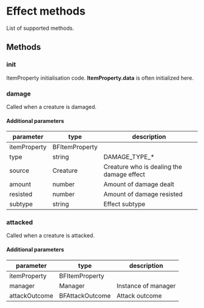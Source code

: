 # Effect methods

List of supported methods.

## Methods

### init

ItemProperty initialisation code. __ItemProperty.data__ is often initialized here.

### damage

Called when a creature is damaged.

#### Additional parameters

| parameter    | type           | description                                      |
|--------------|----------------|--------------------------------------------------|
| itemProperty | BFItemProperty |                                                  | 
| type         | string         | DAMAGE_TYPE_*                                    |
| source       | Creature       | Creature who is dealing the damage effect        |
| amount       | number         | Amount of damage dealt                           |
| resisted     | number         | Amount of damage resisted                        |
| subtype      | string         | Effect subtype                                   |

### attacked

Called when a creature is attacked.

#### Additional parameters

| parameter     | type            | description               |
|---------------|-----------------|---------------------------|
| itemProperty  | BFItemProperty  |                           | 
| manager       | Manager         | Instance of manager       |
| attackOutcome | BFAttackOutcome | Attack outcome            |
